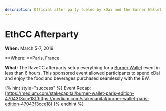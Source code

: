 ```yaml
---
description: Official after party fueled by xDai and the Burner Wallet.
---
```


# EthCC Afterparty

**When:** March 5-7, 2019

**Where: **Paris, France

**What:** The RaveCC afterparty setup everything for a [Burner Wallet](../../../for-users/wallets/burner-wallet/) event in less than 6 hours. This sponsored event allowed participants to spend xDai and enjoy the food and beverages purchased seamlessly with the BW.

{% hint style="success" %}
Event Recap: [https://medium.com/stakecapital/burner-wallet-paris-edition-47043f3cce18](https://medium.com/stakecapital/burner-wallet-paris-edition-47043f3cce18)
{% endhint %}









